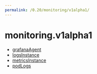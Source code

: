 ```yaml
---
permalink: /0.20/monitoring/v1alpha1/
---
```


# monitoring.v1alpha1



* [grafanaAgent](grafanaAgent.md)
* [logsInstance](logsInstance.md)
* [metricsInstance](metricsInstance.md)
* [podLogs](podLogs.md)